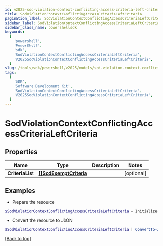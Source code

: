 ```yaml
---
id: v2025-sod-violation-context-conflicting-access-criteria-left-criteria
title: SodViolationContextConflictingAccessCriteriaLeftCriteria
pagination_label: SodViolationContextConflictingAccessCriteriaLeftCriteria
sidebar_label: SodViolationContextConflictingAccessCriteriaLeftCriteria
sidebar_class_name: powershellsdk
keywords:
  [
    'powershell',
    'PowerShell',
    'sdk',
    'SodViolationContextConflictingAccessCriteriaLeftCriteria',
    'V2025SodViolationContextConflictingAccessCriteriaLeftCriteria',
  ]
slug: /tools/sdk/powershell/v2025/models/sod-violation-context-conflicting-access-criteria-left-criteria
tags:
  [
    'SDK',
    'Software Development Kit',
    'SodViolationContextConflictingAccessCriteriaLeftCriteria',
    'V2025SodViolationContextConflictingAccessCriteriaLeftCriteria',
  ]
---
```


# SodViolationContextConflictingAccessCriteriaLeftCriteria

## Properties

| Name | Type | Description | Notes |
| --- | --- | --- | --- |
| **CriteriaList** | [**[]SodExemptCriteria**](sod-exempt-criteria) |  | [optional] |

## Examples

- Prepare the resource

```powershell
$SodViolationContextConflictingAccessCriteriaLeftCriteria = Initialize-V2025SodViolationContextConflictingAccessCriteriaLeftCriteria  -CriteriaList null
```

- Convert the resource to JSON

```powershell
$SodViolationContextConflictingAccessCriteriaLeftCriteria | ConvertTo-JSON
```

[[Back to top]](#)
